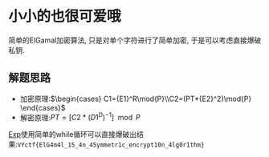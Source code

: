 # 小小的也很可爱哦
简单的ElGamal加密算法, 只是对单个字符进行了简单加密, 于是可以考虑直接爆破私钥.

## 解题思路
- 加密原理:$\begin{cases} C1={E1}^R\mod{P}\\C2=(PT*{E2}^2)\mod{P} \end{cases}$
- 解密原理:$PT=[C2*({D1}^D)^{-1}]\mod{P}$

[Exp](./exp.py)使用简单的while循环可以直接爆破出结果:`VYctf{ElG4m4l_15_4n_45ymmetr1c_encrypt10n_4lg0r1thm}`